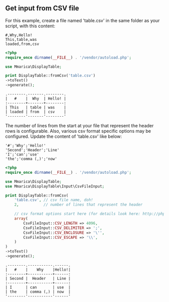 ## Get input from CSV file

For this example, create a file named 'table.csv' in the same folder as your script, with this content:

```
#,Why,Hello!
This,table,was
loaded,from,csv
```

```php
<?php
require_once dirname(__FILE__) . '/vendor/autoload.php';

use Mmarica\DisplayTable;

print DisplayTable::fromCsv('table.csv')
->toText()
->generate();
```

```
.--------.-------.--------.
|   #    |  Why  | Hello! |
:--------+-------+--------:
| This   | table | was    |
| loaded | from  | csv    |
'--------'-------'--------'
```

The number of lines from the start at your file that represent the header rows is configurable. Also, various csv format specific options may be configured. Update the content of 'table.csv' like below:   

```
'#';'Why';'Hello!'
'Second';'Header';'Line'
'I';'can';'use'
'the';'comma (,)';'now'
```

```php
<?php
require_once dirname(__FILE__) . '/vendor/autoload.php';

use Mmarica\DisplayTable;
use Mmarica\DisplayTable\Input\CsvFileInput;

print DisplayTable::fromCsv(
    'table.csv', // csv file name, doh!
    2,           // number of lines that represent the header

    // csv format options start here (for details look here: http://php.net/manual/en/function.fgetcsv.php)
    array(
        CsvFileInput::CSV_LENGTH => 4096,
        CsvFileInput::CSV_DELIMITER => ';',
        CsvFileInput::CSV_ENCLOSURE => '\'',
        CsvFileInput::CSV_ESCAPE => '\\',
    )
)
->toText()
->generate();
```

```
.--------.-----------.------.
|   #    |    Why    |Hello!|
:--------+-----------+------:
| Second |  Header   | Line |
:--------+-----------+------:
| I      | can       | use  |
| the    | comma (,) | now  |
'--------'-----------'------'
```
